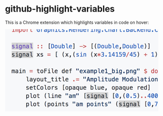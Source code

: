 # github-highlight-variables

This is a Chrome extension which highlights variables in code on hover:

![](preview.png)
